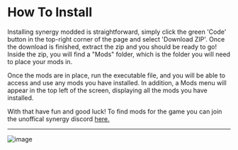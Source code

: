 # How To Install
Installing synergy modded is straightforward, simply click the green 'Code' button in the top-right corner of the page and select 'Download ZIP'. Once the download is finished, extract the zip and you should be ready to go! Inside the zip, you will find a "Mods" folder, which is the folder you will need to place your mods in.


Once the mods are in place, run the executable file, and you will be able to access and use any mods you have installed. In addition, a Mods menu will appear in the top left of the screen, displaying all the mods you have installed.

With that have fun and good luck! To find mods for the game you can join the unoffical synergy discord [here.](https://discord.gg/578WBFngHd) 
___
![image](https://user-images.githubusercontent.com/98196860/219175689-4ab547fc-3b24-4806-9f00-4c11b82e870b.png)
